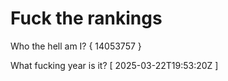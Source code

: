 # Fuck the rankings

Who the hell am I?
{ 14053757 }

What fucking year is it?
[ 2025-03-22T19:53:20Z ]
